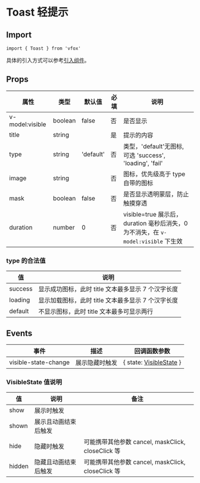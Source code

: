 # Toast 轻提示

## Import

```
import { Toast } from 'vfox'
```

具体的引入方式可以参考[引入组件](../guide/import.md)。

## Props

| 属性            | 类型    | 默认值    | 必填 | 说明                                                                              |
| --------------- | ------- | --------- | ---- | --------------------------------------------------------------------------------- |
| v-model:visible | boolean | false     | 否   | 是否显示                                                                          |
| title           | string  |           | 是   | 提示的内容                                                                        |
| type            | string  | 'default' | 否   | 类型，'default'无图标, 可选 'success', 'loading', 'fail'                          |
| image           | string  |           | 否   | 图标，优先级高于 type 自带的图标                                                  |
| mask            | boolean | false     | 否   | 是否显示透明蒙层，防止触摸穿透                                                    |
| duration        | number  | 0         | 否   | visible=true 展示后，duration 毫秒后消失，0 为不消失，在 `v-model:visible` 下生效 |

### type 的合法值

| 值      | 说明                                               |
| ------- | -------------------------------------------------- |
| success | 显示成功图标，此时 title 文本最多显示 7 个汉字长度 |
| loading | 显示加载图标，此时 title 文本最多显示 7 个汉字长度 |
| default | 不显示图标，此时 title 文本最多可显示两行          |

## Events

| 事件                 | 描述           | 回调函数参数                                              |
| -------------------- | -------------- | --------------------------------------------------------- |
| visible-state-change | 展示隐藏时触发 | { state: [VisibleState](./Toast.md#visiblestate-值说明) } |

### VisibleState 值说明

| 值     | 说明                 | 备注                                              |
| ------ | -------------------- | ------------------------------------------------- |
| show   | 展示时触发           |                                                   |
| shown  | 展示且动画结束后触发 |                                                   |
| hide   | 隐藏时触发           | 可能携带其他参数 cancel, maskClick, closeClick 等 |
| hidden | 隐藏且动画结束后触发 | 可能携带其他参数 cancel, maskClick, closeClick 等 |
